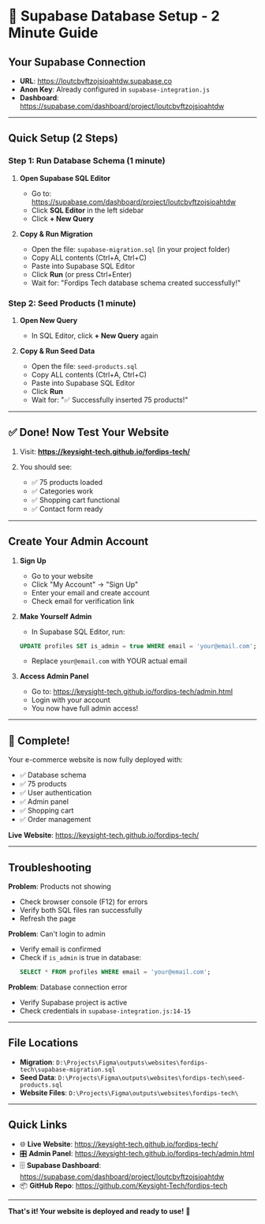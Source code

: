 # 🚀 Supabase Database Setup - 2 Minute Guide

## Your Supabase Connection

- **URL**: https://loutcbvftzojsioahtdw.supabase.co
- **Anon Key**: Already configured in `supabase-integration.js`
- **Dashboard**: https://supabase.com/dashboard/project/loutcbvftzojsioahtdw

---

## Quick Setup (2 Steps)

### Step 1: Run Database Schema (1 minute)

1. **Open Supabase SQL Editor**
   - Go to: https://supabase.com/dashboard/project/loutcbvftzojsioahtdw
   - Click **SQL Editor** in the left sidebar
   - Click **+ New Query**

2. **Copy & Run Migration**
   - Open the file: `supabase-migration.sql` (in your project folder)
   - Copy ALL contents (Ctrl+A, Ctrl+C)
   - Paste into Supabase SQL Editor
   - Click **Run** (or press Ctrl+Enter)
   - Wait for: "Fordips Tech database schema created successfully!"

### Step 2: Seed Products (1 minute)

1. **Open New Query**
   - In SQL Editor, click **+ New Query** again

2. **Copy & Run Seed Data**
   - Open the file: `seed-products.sql`
   - Copy ALL contents (Ctrl+A, Ctrl+C)
   - Paste into Supabase SQL Editor
   - Click **Run**
   - Wait for: "✅ Successfully inserted 75 products!"

---

## ✅ Done! Now Test Your Website

1. Visit: **https://keysight-tech.github.io/fordips-tech/**

2. You should see:
   - ✅ 75 products loaded
   - ✅ Categories work
   - ✅ Shopping cart functional
   - ✅ Contact form ready

---

## Create Your Admin Account

1. **Sign Up**
   - Go to your website
   - Click "My Account" → "Sign Up"
   - Enter your email and create account
   - Check email for verification link

2. **Make Yourself Admin**
   - In Supabase SQL Editor, run:
   ```sql
   UPDATE profiles SET is_admin = true WHERE email = 'your@email.com';
   ```
   - Replace `your@email.com` with YOUR actual email

3. **Access Admin Panel**
   - Go to: https://keysight-tech.github.io/fordips-tech/admin.html
   - Login with your account
   - You now have full admin access!

---

## 🎉 Complete!

Your e-commerce website is now fully deployed with:
- ✅ Database schema
- ✅ 75 products
- ✅ User authentication
- ✅ Admin panel
- ✅ Shopping cart
- ✅ Order management

**Live Website**: https://keysight-tech.github.io/fordips-tech/

---

## Troubleshooting

**Problem**: Products not showing
- Check browser console (F12) for errors
- Verify both SQL files ran successfully
- Refresh the page

**Problem**: Can't login to admin
- Verify email is confirmed
- Check if `is_admin` is true in database:
  ```sql
  SELECT * FROM profiles WHERE email = 'your@email.com';
  ```

**Problem**: Database connection error
- Verify Supabase project is active
- Check credentials in `supabase-integration.js:14-15`

---

## File Locations

- **Migration**: `D:\Projects\Figma\outputs\websites\fordips-tech\supabase-migration.sql`
- **Seed Data**: `D:\Projects\Figma\outputs\websites\fordips-tech\seed-products.sql`
- **Website Files**: `D:\Projects\Figma\outputs\websites\fordips-tech\`

---

## Quick Links

- 🌐 **Live Website**: https://keysight-tech.github.io/fordips-tech/
- 🎛️ **Admin Panel**: https://keysight-tech.github.io/fordips-tech/admin.html
- 🗄️ **Supabase Dashboard**: https://supabase.com/dashboard/project/loutcbvftzojsioahtdw
- 📦 **GitHub Repo**: https://github.com/Keysight-Tech/fordips-tech

---

**That's it! Your website is deployed and ready to use!** 🎉
